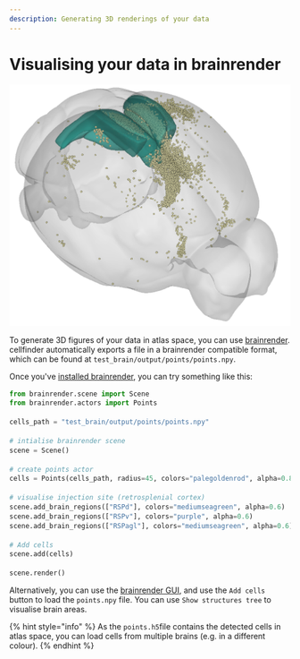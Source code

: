 ```yaml
---
description: Generating 3D renderings of your data
---
```


# Visualising your data in brainrender

![3D brainrender visualisation of cellfinder results](../../.gitbook/assets/br.png)

To generate 3D figures of your data in atlas space, you can use [brainrender](https://github.com/BrancoLab/brainrender). cellfinder automatically exports a file in a brainrender compatible format, which can be found at `test_brain/output/points/points.npy`.&#x20;

Once you've [installed brainrender](https://docs.brainrender.info/installation/installation), you can try something like this:

```python
from brainrender.scene import Scene
from brainrender.actors import Points

cells_path = "test_brain/output/points/points.npy"

# intialise brainrender scene
scene = Scene()

# create points actor
cells = Points(cells_path, radius=45, colors="palegoldenrod", alpha=0.8)

# visualise injection site (retrosplenial cortex)
scene.add_brain_regions(["RSPd"], colors="mediumseagreen", alpha=0.6)
scene.add_brain_regions(["RSPv"], colors="purple", alpha=0.6)
scene.add_brain_regions(["RSPagl"], colors="mediumseagreen", alpha=0.6)

# Add cells
scene.add(cells)

scene.render()
```

Alternatively, you can use the [brainrender GUI](broken-reference), and use the `Add cells` button to load the `points.npy` file. You can use `Show structures tree` to visualise brain areas.

{% hint style="info" %}
As the `points.h5`file contains the detected cells in atlas space, you can load cells from multiple brains (e.g. in a different colour).
{% endhint %}
